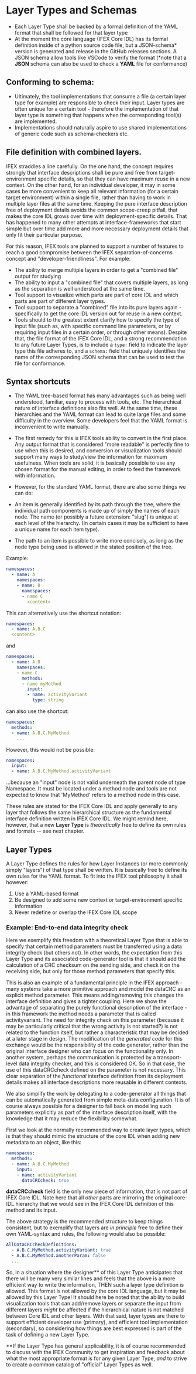 # Layer Types and Schemas

- Each Layer Type shall be backed by a formal definition of the YAML format that shall be followed for that layer type
-  At the moment the core language (IFEX Core IDL) has its formal definition inside of a python source code file, but a JSON-schema\* version is generated and release in the GitHub releases sections.  A JSON schema allow tools like VSCode to verify the format (\*note that a **JSON** schema can also be used to check a **YAML** file for conformance)

## Conforming to schema:

  - Ultimately, the tool implementations that consume a file (a certain layer type for example) are responsible to check their input.  Layer types are often unique for a certain tool - therefore the implementation of that layer type is something that happens when the corresponding tool(s) are implemented.
  - Implementations should naturally aspire to use shared implementations of generic code such as schema-checkers etc.

## File definition with combined layers.

IFEX straddles a line carefully.  On the one hand, the concept requires
strongly that interface descriptions shall be pure and free from
target-environment specific details, so that they can have maximum reuse in a
new context.  On the other hand, for an individual developer, it may in some
cases be more convenient to keep all relevant information (for a certain target
environment) within a single file, rather than having to work in multiple layer
files at the same time.  Keeping the pure interface description free of
deployment details avoids the common scope-creep pitfall, that makes the core
IDL grows over time with deployment-specific details. That has happened to many
other attempts at interface-frameworks that start simple but over time add more
and more necessary deployment details that only fit their particular purpose.  

For this reason, IFEX tools are planned to support a number of features to
reach a good compromise between the IFEX separation-of-concerns concept and
"developer-friendliness".  For example:
 - The ability to merge multiple layers in order to get a "combined file" output for studying
 - The ability to input a "combined file" that covers multiple layers, as long as the separation is well understood at the same time.
 - Tool support to visualize which parts are part of core IDL and which parts are part of different layer types.
 - Tool support to separate a "combined" file into its pure layers again - specifically to get the core IDL version out for reuse in a new context.
 - Tools should to the greatest extent clarify how to specify the type of input file (such as, with specific command line parameters, or by requiring input files in a certain order, or through other means).  Despite that, the file format of the IFEX Core IDL, and a strong recommendation to any future Layer Types, is to include a `type:` field to indicate the layer type this file adheres to, and a `schema:` field that uniquely identifies the name of the corresponding JSON schema that can be used to test the file for conformance.

## Syntax shortcuts

- The YAML tree-based format has many advantages such as being well understood, familiar, easy to process with tools, etc.  The hierarchical nature of interface definitions also fits well.  At the same time, these hierarchies and the YAML format can lead to quite large files and some difficulty in the overview.  Some developers feel that the YAML format is inconvenient to write manually.
- The first remedy for this is IFEX tools ability to convert in the first place.  Any output format that is considered "more readable" is perfectly fine to use when this is desired, and conversion or visualization tools should support many ways to study/view the information for maximum usefulness.  When tools are solid, it is basically possible to use any chosen format for the manual editing, in order to feed the framework with information.

- However, for the standard YAML format, there are also some things we can do:
- An item is generally identified by its path through the tree, where the individual path components is made up of simply the names of each node.  The name (or possibly a future extension: "slug") is unique at each level of the hierarchy. (In certain cases it may be sufficient to have a unique name for each item type).
- The path to an item is possible to write more concisely, as long as the node type being used is allowed in the stated position of the tree.

Example:

```yaml
namespaces:
  - name: A
    namespaces:
    - name: B
      namespaces:
      - name C
        <content>
```

This can alternatively use the shortcut notation:
```yaml
namespaces:
  - name: A.B.C
  <content>
```
and

```yaml
namespaces:
  - name: A.B
    namespaces:
    - name C
      methods:
      - name myMethod
        input:
        - name: activityVariant
          type: string

```
can also use the shortcut:
```yaml
namespaces:
  methods:
  - name: A.B.C.MyMethod
    ...
```

However, this would not be possible:
```yaml
namespaces:
  input:
  - name: A.B.C.MyMethod.activityVariant
```
...because an "input" node is not valid underneath the parent node of type Namespace.  It must be located under a method node and tools are not expected to know that 'MyMethod' refers to a method node in this case.

These rules are stated for the IFEX Core IDL and apply generally to any layer
that follows the same hierarchical structure as the fundamental interface
definition written in IFEX Core IDL.  We might remind here, however, that a new
**Layer Type** is _theoretically_ free to define its own rules and formats -- see
next chapter.

## Layer Types

A Layer Type defines the rules for how Layer Instances (or more commonly simply "layers") of that type shall be written.  It is basically free to define its own rules for the YAML format.   To fit into the IFEX tool philosophy it shall however:

1) Use a YAML-based format
2) Be designed to add some new context or target-environment specific information
3) Never redefine or overlap the IFEX Core IDL scope

### Example: End-to-end data integrity check

Here we exemplify this freedom with a theoretical Layer Type that is able to specify that certain method parameters must be transferred using a data integrity check (but others not).  In other words, the expectation from this Layer Type and its associated code-generator tool is that it should add the calculation of a CRC checksum on the sending side, and check it on the receiving side, but only for those method parameters that specify this.

This is also an example of a fundamental principle in the IFEX approach - many systems take a more primitive approach and model the dataCRC as an explicit method parameter.  This means adding/removing this changes the interface definition and gives a tighter coupling.  Here we show the advantage of separating the purely functional description of the interface - in this framework the method needs a parameter that is called activityvariant.  The need for integrity check on this parameter (because it may be particularly critical that the wrong activity is not started?) is not related to the function itself, but rather a characteristic that may be decided at a later stage in design.  The modification of the _generated code_ for this exchange would be the responsibility of the code generator, rather than the original interface designer who can focus on the functionality only.  In another system, perhaps the communication is protected by a transport-level data integrity checker, and this is considered OK.  So in that case, the use of this dataCRCcheck defined on the parameter is not necessary.  This clear separation of the _functional_ interface definition from its deployment details makes all interface descriptions more reusable in different contexts.

We also simplify the work by delegating to a code-generator all things that can be automatically generated from simple meta-data configuration.  It is of course always possible for a designer to fall back on modelling such parameters explicitly as part of the interface description itself, with the knowledge that it may reduce the flexibility somewhat.

First we look at the normally recommended way to create layer types, which is that they should mimic the structure of the core IDL when adding new metadata to an object, like this:

```yaml
namespaces:
  methods:
  - name: A.B.C.MyMethod
    input:
    - name: activityVariant
      dataCRCcheck: true
```

**dataCRCcheck** field is the only new piece of information, that is not part of IFEX Core IDL.  Note here that all _other_ parts are mirroring the original core-IDL hierarchy that we would see in the IFEX Core IDL definition of this method and its input.

The above strategy is the recommended structure to keep things consistent, but to exemplify that layers are _in principle_ free to define their own YAML-syntax and rules, the following would also be possible:

```yaml
AllDataCRCcheckDefinitions:
  - A.B.C.MyMethod.activityVariant: true
  - A.B.C.MyMethod.anotherParam: false
  ...
```

So, in a situation where the designer\*\* of this Layer Type anticipates that there will be many very similar lines and feels that the above is a more efficient way to write the information, THEN such a layer type definition *is* allowed.  This format is not allowed by the core IDL language, but it may be allowed by this Layer Type!  It should here be noted that the ability to build visualization tools that can add/remove layers or separate the input from different layers _might_ be affected if the hierarchical nature is not matched between Core IDL and other layers.  With that said, layer types are there to support efficient developer use (primary), and efficient tool implementation (secondary), so considering how things are best expressed is part of the task of defining a new Layer Type.

\*\*If the Layer Type has general applicability, it is of course recommended to discuss with the IFEX Community to get inspiration and feedback about what the most appropriate format is for any given Layer Type, _and_ to strive to create a common catalog of "official" Layer Types as well.

